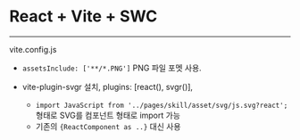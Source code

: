 # React + Vite + SWC

---

vite.config.js

- `assetsInclude: ['**/*.PNG']` PNG 파일 포멧 사용.

- vite-plugin-svgr 설치, plugins: [react(), svgr()],
  - `import JavaScript from '../pages/skill/asset/svg/js.svg?react';` 형태로 SVG를 컴포넌트 형태로 import 가능
  - 기존의 `{ReactComponent as ..}` 대신 사용
